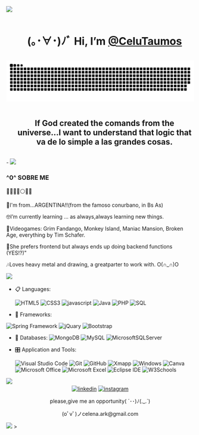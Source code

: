 <!--horizontal divider(gradiant)-->
<img src="https://user-images.githubusercontent.com/73097560/115834477-dbab4500-a447-11eb-908a-139a6edaec5c.gif">


<div id="user-content-toc">
  <ul align="center">
    <summary><h1 style="display: inline-block">(｡･∀･)ﾉﾞ Hi, I’m <a href="https://www.instagram.com/celu_taumos/" >@CeluTaumos</a></h1></summary>
  </ul>
</div>


<!--- snake -->
<div align="center">
  <img  src="https://github.com/1999AZZAR/1999AZZAR/blob/readme/resources/img/grid-snake.svg"
       alt="snake" /></a>
</div>

<div id="user-content-toc" >
  <ul align="center">
    <summary><h2 style="display: inline-block">If God created the comands from the universe...I want to understand that logic that va de lo simple a las grandes cosas.</h2></summary>
  </ul>
</div>
- <!--horizontal divider(gradiant)-->
<img src="https://user-images.githubusercontent.com/73097560/115834477-dbab4500-a447-11eb-908a-139a6edaec5c.gif">
<div>
<h3> ^0^ SOBRE ME</h3>
  <p>🔵🔵🔘💛⚪🔵🔵</p>
  <p>📢I'm from...ARGENTINA!!(from the famoso conurbano, in Bs As)</p>
  <p>🤓I’m currently learning ... as always,always learning new things.</p>
  <p>👾Videogames: Grim Fandango, Monkey Island, Maniac Mansion, Broken Age, everything by Tim Schafer.</p>
  <p>🎨She prefers frontend but always ends up doing backend functions (YES!?)"</p>
  <p>🎶Loves heavy metal and drawing, a greatparter to work with. O(∩_∩)O</p>
  <!--horizontal divider(gradiant)-->
<img src="https://user-images.githubusercontent.com/73097560/115834477-dbab4500-a447-11eb-908a-139a6edaec5c.gif">
  <p align="center">

- 📋 Languages: 
    
    ![HTML5](https://img.shields.io/badge/html5-%23E34F26.svg?style=for-the-badge&logo=html5&logoColor=white)
    ![CSS3](https://img.shields.io/badge/css3-%231572B6.svg?style=for-the-badge&logo=css3&logoColor=white)
    ![javascript](https://img.shields.io/badge/javascript%20-%23323330.svg?&style=for-the-badge&logo=javascript&logoColor=%23F7DF1E)
    ![Java](https://img.shields.io/badge/Java-007396?style=for-the-badge&logo=java&logoColor=white)
    ![PHP](https://img.shields.io/badge/php-%23777BB4.svg?style=for-the-badge&logo=php&logoColor=white)
    ![SQL](https://custom-icon-badges.herokuapp.com/badge/SQL-025E8C.svg?logo=database&logoColor=white)
    
- 🎨 Frameworks:

![Spring Framework](https://img.shields.io/badge/Spring_Framework-6DB33F?style=for-the-badge&logo=spring&logoColor=white)
![jQuary](https://img.shields.io/badge/jQuery-0769AD?style=for-the-badge&logo=jquery&logoColor=white)
![Bootstrap](https://img.shields.io/badge/bootstrap%20-%23563D7C.svg?&style=for-the-badge&logo=bootstrap&logoColor=white)

    
- 💾 Databases:
    ![MongoDB](https://img.shields.io/badge/MongoDB-%234ea94b.svg?&style=for-the-badge&logo=mongodb&logoColor=white) 
    ![MySQL](https://img.shields.io/badge/MySQL-00000F?style=for-the-badge&logo=mysql&logoColor=white)
    ![MicrosoftSQLServer](https://img.shields.io/badge/Microsoft%20SQL%20Sever-CC2927?style=for-the-badge&logo=microsoft%20sql%20server&logoColor=white) 
    
    
- 🎛️ Application and Tools:

    ![Visual Studio Code](https://img.shields.io/badge/Visual%20Studio%20Code-0078d7.svg?style=for-the-badge&logo=visual-studio-code&logoColor=white)
    ![Git](https://img.shields.io/badge/git-%23F05033.svg?style=for-the-badge&logo=git&logoColor=white)
    ![GitHub](https://img.shields.io/badge/github-%23121011.svg?style=for-the-badge&logo=github&logoColor=white)
    ![Xmapp](https://img.shields.io/badge/Xampp-F37623?style=for-the-badge&logo=xampp&logoColor=white)
    ![Windows](https://img.shields.io/badge/Windows-0078D6?style=for-the-badge&logo=windows&logoColor=white)
    ![Canva](https://img.shields.io/badge/Canva-%2300C4CC.svg?style=for-the-badge&logo=Canva&logoColor=white) 
    ![Microsoft Office](https://img.shields.io/badge/Microsoft_Office-D83B01?style=for-the-badge&logo=microsoft-office&logoColor=white)
    ![Microsoft Excel](https://img.shields.io/badge/Microsoft_Excel-217346?style=for-the-badge&logo=microsoft-excel&logoColor=white)
  ![Eclipse IDE](https://img.shields.io/badge/Eclipse_IDE-2C2255?style=for-the-badge&logo=eclipse&logoColor=white)
  ![W3Schools](https://img.shields.io/badge/W3Schools-gray?style=for-the-badge&logo=w3schools&logoColor=white)

    
</p>
<!--horizontal divider(gradiant)-->
<img src="https://user-images.githubusercontent.com/73097560/115834477-dbab4500-a447-11eb-908a-139a6edaec5c.gif">
<!--redes-->
  <div align="center">
  <a href="https://www.linkedin.com/in/celena-moscovich-2a42a2251/" target="blank"><img align="center" src="https://user-images.githubusercontent.com/88904952/234979284-68c11d7f-1acc-4f0c-ac78-044e1037d7b0.png" alt="linkedin" height="50" width="50" /></a>
  <a href="https://www.instagram.com/celu_taumos/" target="blank"><img align="center" src="https://user-images.githubusercontent.com/88904952/234981169-2dd1e58f-4b7e-468c-8213-034ba62156c3.png" alt="instagram" height="50" width="50" /></a>
     <p>please,give me an opportunity( ´･･)ﾉ(._.`)</p>
     <p>(oﾟvﾟ)ノcelena.ark@gmail.com</p>
   </div>
   <!--horizontal divider(gradiant)-->
<img src="https://user-images.githubusercontent.com/73097560/115834477-dbab4500-a447-11eb-908a-139a6edaec5c.gif">
    >
</div>
 

